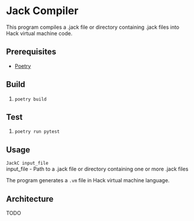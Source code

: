 # Jack Compiler

This program compiles a .jack file or directory containing .jack files into Hack virtual machine code.

## Prerequisites
* [Poetry](https://python-poetry.org)

## Build

1. `poetry build`


## Test
1. `poetry run pytest`

## Usage

`JackC input_file`  
input_file - Path to a .jack file or directory containing one or more .jack files

The program generates a `.vm` file in Hack virtual machine language.

## Architecture

TODO
